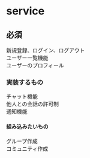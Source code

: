# service
## 必須
  新規登録、ログイン、ログアウト  
  ユーザー一覧機能  
  ユーザーのプロフィール  

### 実装するもの
  チャット機能  
  他人との会話の許可制  
  通知機能  
  
 #### 組み込みたいもの

グループ作成  
  コミュニティ作成  
